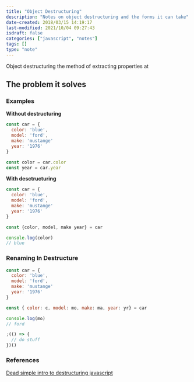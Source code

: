 ```yaml
---
title: "Object Destructuring"
description: "Notes on object destructuring and the forms it can take"
date-created: 2018/03/15 14:19:17
last-modified: 2021/10/04 09:27:43
isdraft: false
categories: ["javascript", "notes"]
tags: []
type: "note"
---
```


Object destructuring the method of extracting properties at

## The problem it solves

### Examples

**Without destructuring**

```javascript
const car = {
  color: 'blue',
  model: 'ford',
  make: 'mustange'
  year: '1976'
}

const color = car.color
const year = car.year
```

**With desctructuring**

```javascript
const car = {
  color: 'blue',
  model: 'ford',
  make: 'mustange'
  year: '1976'
}

const {color, model, make year} = car

console.log(color)
// blue
```

### Renaming In Destructure

```javascript
const car = {
  color: 'blue',
  model: 'ford',
  make: 'mustange'
  year: '1976'
}

const { color: c, model: mo, make: ma, year: yr} = car

console.log(mo)
// ford
```

```javascript
;(() => {
  // do stuff
})()
```

### References

[Dead simple intro to destructuring javascript](https://wesbos.com/destructuring-objects)
